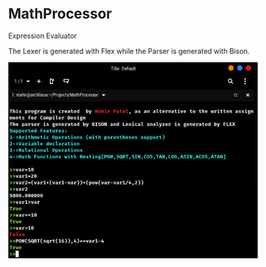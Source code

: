# MathProcessor
Expression Evaluator

The Lexer is generated with Flex while the Parser is generated with Bison.

![SCRSHOT](https://raw.githubusercontent.com/mahir1010/MathProcessor/master/SCRSHOT/SCRSHOT.png)
